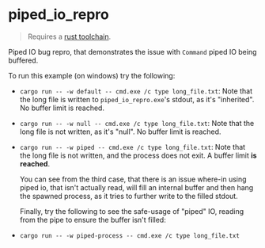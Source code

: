 # piped_io_repro

> Requires a [rust toolchain](https://rustup.rs/).

Piped IO bug repro, that demonstrates the issue with `Command` piped IO being buffered.

To run this example (on windows) try the following:

- `cargo run -- -w default -- cmd.exe /c type long_file.txt`: Note that the long file is written to `piped_io_repro.exe`'s stdout, as it's "inherited". No buffer limit is reached.
- `cargo run -- -w null -- cmd.exe /c type long_file.txt`: Note that the long file is not written, as it's "null". No buffer limit is reached.
- `cargo run -- -w piped -- cmd.exe /c type long_file.txt`: Note that the long file is not written, and the process does not exit. A buffer limit **is reached**.

  You can see from the third case, that there is an issue where-in using piped io, that isn't actually read, will fill an internal buffer and then hang the spawned process, as it
  tries to further write to the filled stdout.

  Finally, try the following to see the safe-usage of "piped" IO, reading from the pipe to ensure the buffer isn't filled:

- `cargo run -- -w piped-process -- cmd.exe /c type long_file.txt`
